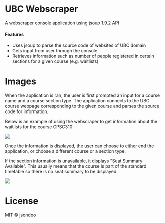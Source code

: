 # UBC Webscraper
A webscraper console application using jsoup 1.9.2 API

<h4>Features</h4>
<ul>
    <li>Uses jsoup to parse the source code of websites of UBC domain</li>
    <li>Gets input from user through the console</li>
    <li>Retrieves information such as number of people registered in certain sections for a given course (e.g. waitlists)</li>
</ul>

# Images
When the application is ran, the user is first prompted an input for a course name and a course section type. The application connects to the UBC course webpage corresponding to the given course and parses the source code for information. 

Below is an example of using the webscraper to get information about the waitlists for the course CPSC310:

![](https://cloud.githubusercontent.com/assets/21695878/18620699/78c57ede-7dcc-11e6-9ae1-1a695b6cc119.JPG)

Once the information is displayed, the user can choose to either end the application, or choose a different course or a section type.

If the section information is unavailable, it displays "Seat Summary Available". This usually means that the course is part of the standard timetable so there is no seat summary to be displayed.

![](https://cloud.githubusercontent.com/assets/21695878/18620700/7b76c598-7dcc-11e6-8168-4ed7be8154a0.JPG)

# License
MIT © jsondoo
